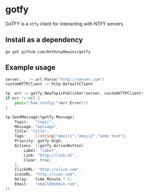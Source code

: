 # gotfy

GoTFY is a `ntfy` client for interacting with NTFY servers

## Install as a dependency

```shell
go get github.com/AnthonyHewins/gotfy
```

## Example usage

```go
server, _ := url.Parse("http://server.com")
customHTTPClient := http.DefaultClient

tp, err := gotfy.NewTopicPublisher(server, customHTTPClient)
if err != nil {
    panic("bad config:"+err.Error())
}

tp.SendMessage(&gotfy.Message{
    Topic:   "topic",
    Message: "message",
    Title: "title",
    Tags:    []string{"emoji1","emoji2","some text"},
    Priority: gotfy.High,
    Actions: []gotfy.ActionButton{
	    Label: "label",
	    Link: "http://link.sh",
	    Clear: true,
    },
    ClickURL: "http://click.com",
    IconURL: "http://icon.com",
    Delay:   time.Minute * 5,
    Email:   "email@domain.com",
})